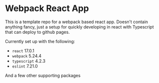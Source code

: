 # Webpack React App

This is a template repo for a webpack based react app. Doesn't contain anything fancy,
just a setup for quickly developing in react with Typescript that can deploy to github pages.

Currently set up with the following:

- `react` 17.0.1
- `webpack` 5.24.4
- `typescript` 4.2.3
- `eslint` 7.21.0

And a few other supporting packages
